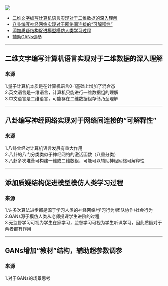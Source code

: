 ![](http://latex.codecogs.com/gif.latex?\color{blue}{Catalogue})

- [二维文字编写计算机语言实现对于二维数据的深入理解](#二维文字)
- [八卦编写神经网络实现对于网络间连接的“可解释性”](#八卦)
- [添加质疑结构促进模型模仿人类学习过程](#质疑结构)
- [辅助GANs调参](#'教材')
***
## <a id="二维文字">二维文字编写计算机语言实现对于二维数据的深入理解</a>
### 来源
1.量子计算机本质是在计算机语言0-1基础上增加了混合态     
2.英文语言是一维语言，计算机只能进行一维数据组的理解     
3.中文语言是二维语言，可能存在二维数据组存储乃至理解     
***
## <a id="八卦">八卦编写神经网络实现对于网络间连接的“可解释性”</a>
### 来源
1.八卦曾经对计算机语言发展有重大作用     
2.八卦的八门分类类似于神经网络的激活函数（八重分类）     
3.八卦多次堆叠可构建一维或二维数组，可能可以辅助神经网络可解释性     
***
## <a id="质疑结构">添加质疑结构促进模型模仿人类学习过程</a>
### 来源
1.许多次算法进步都是源于学习人类的神经网络/学习行为/团队协作/社会行为    
2.GANs源于模仿人类从老师授课学生进阶的过程    
3.无监督学习可视为学生在家学习，监督学习可视为学生听课学习，因此质疑对于两者都有作用   
***
## <a id="'教材'">GANs增加“教材”结构，辅助超参数调参</a>
### 来源
1.对于GANs的场景思考

